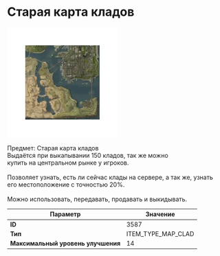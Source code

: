 # Старая карта кладов

![Item Image](../img/3587.webp?raw=true)

Предмет: Старая карта кладов<br>Выдаётся при выкапывании 150 кладов, так же можно<br>купить на центральном рынке у игроков.<br><br>Позволяет узнать, есть ли сейчас клады на сервере, а так же, узнать его местоположение с точностью 20%.<br><br>Можно использовать, передавать, продавать и выкидывать.


| Параметр | Значение |
|----------|----------|
| **ID** | 3587 |
| **Тип** | ITEM_TYPE_MAP_CLAD |
| **Максимальный уровень улучшения** | 14 |

